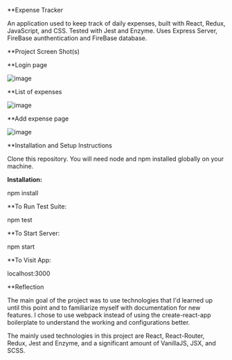 **Expense Tracker

An application used to keep track of daily expenses, built with React, Redux, JavaScript, and CSS. Tested with Jest and Enzyme. Uses Express Server, FireBase aunthentication and FireBase database.

**Project Screen Shot(s)


**Login page

![image](https://user-images.githubusercontent.com/35213866/67166317-36984380-f35c-11e9-9c65-41c9a762dc8a.png)


**List of expenses

![image](https://user-images.githubusercontent.com/35213866/67166420-3c425900-f35d-11e9-9041-10fb99053f73.png)


**Add expense page

![image](https://user-images.githubusercontent.com/35213866/67166423-45cbc100-f35d-11e9-994f-f75aee7af1e7.png)

**Installation and Setup Instructions

Clone this repository. You will need node and npm installed globally on your machine.

**Installation:**

npm install

**To Run Test Suite:

npm test

**To Start Server:

npm start

**To Visit App:

localhost:3000



**Reflection

The main goal of the project was to use technologies that I'd learned up until this point and to familiarize myself with documentation for new features. 
I chose to use webpack instead of using the create-react-app boilerplate to understand the working and configurations better.

The mainly used technologies in this project are React, React-Router, Redux, Jest and Enzyme, and a significant amount of VanillaJS, JSX, and SCSS.
